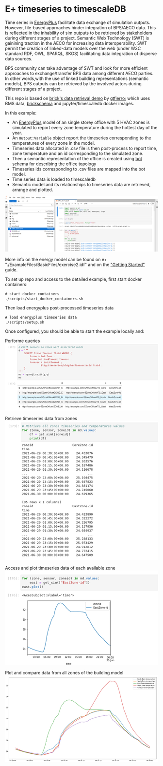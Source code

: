 # E+ timeseries to timescaleDB

Time series in [EnergyPlus](https://energyplus.net/) facilitate data exchange of simulation outputs. However, file-based approaches
hinder integration of BPS/AECO data. This is reflected in the inhability of sim outputs to be retrieved by stakeholders 
during different stages of a project. Semantic Web Technology (SWT) is gainining traction in the AECO for increasing data interoperability.
SWT permit the creation of linked-data models over the web (under W3C standard RDF, OWL, SPARQL, SKOS) facilitating data integration of disperse data sources.

BPS community can take advantage of SWT and look for more efficient approaches to exchange/transfer BPS data among different AECO parties.
In other words,with the use of linked building representations (semantic models), BPS outputs can be retrieved by the involved actors during different stages
of a project. 

This repo is based on [brick's data retrieval demo](https://github.com/gtfierro/brick-data-retrieval-demo) by [gtfierro](https://github.com/gtfierro);
which uses BMS data, [brickschema](https://brickschema.org/) and jupyter/timescaledb docker images.

In this example:

* An [EnergyPlus](https://energyplus.net/) model of an single storey
office with 5 HVAC zones is simulated to report every zone temperature during the hottest day of the
year. 
* An ``Output:Variable`` object report the timeseries corresponding to the temperatures of every zone in the model.
* Timeseries data allocated in .csv file is then post-process to report time, zone temperature and an id corresponding to the simulated zone.
* Then a semantic representation of the office is created using [bot](https://w3c-lbd-cg.github.io/bot/) schema for describing the office topology 
* Timeseries ids corresponding to .csv files are mapped into the bot model. 
* Time series data is loaded to timescaledb
* Semantic model and its relationships to timeseries data  are retrieved, arrange and plotted. 

![example](./img/example.png)

More info on the energy model can be found on e+ "./ExampleFiles/BasicFiles/exercise2.idf" and
on the ["Getting Started"](https://energyplus.net/sites/default/files/pdfs_v8.3.0/GettingStarted.pdf) guide.

To set up repo and access to the detailed example, first start docker containers:

```
# start docker containers
./scripts/start_docker_containers.sh
```

Then load energyplus post-processed timeseries data 

```
# load energyplus timeseries data
./scripts/setup.sh
```

Once configured, you should be able to start the example locally and:

Performe queries
![query](./img/querying_model.png)

Retrieve timeseries data from zones
![zones_timeseries_data](./img/zones_temp_values.png)
 
Access and plot timeseries data of each available zone 
![east_zone](./img/east_zone_timeseries.png)

Plot and compare data from all zones of the building model
![plot2](./img/plot.png)






 
